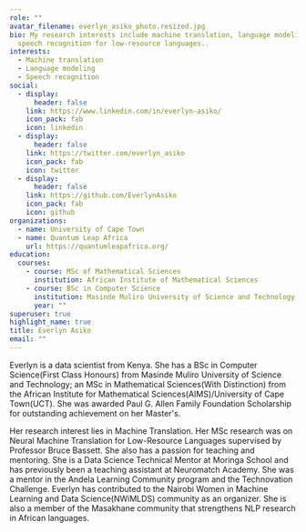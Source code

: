 ```yaml
---
role: ""
avatar_filename: everlyn_asiko_photo.resized.jpg
bio: My research interests include machine translation, language modeling and
  speech recognition for low-resource languages..
interests:
  - Machine translation
  - Language modeling
  - Speech recognition
social:
  - display:
      header: false
    link: https://www.linkedin.com/in/everlyn-asiko/
    icon_pack: fab
    icon: linkedin
  - display:
      header: false
    link: https://twitter.com/everlyn_asiko
    icon_pack: fab
    icon: twitter
  - display:
      header: false
    link: https://github.com/EverlynAsiko
    icon_pack: fab
    icon: github
organizations:
  - name: University of Cape Town
  - name: Quantum Leap Africa
    url: https://quantumleapafrica.org/
education:
  courses:
    - course: MSc of Mathematical Sciences
      institution: African Institute of Mathematical Sciences
    - course: BSc in Computer Science
      institution: Masinde Muliro University of Science and Technology
      year: ""
superuser: true
highlight_name: true
title: Everlyn Asiko
email: ""
---
```

Everlyn is a data scientist from Kenya. She has a BSc in Computer Science(First Class Honours) from Masinde Muliro University of Science and Technology; an MSc in Mathematical Sciences(With Distinction) from the African Institute for Mathematical Sciences(AIMS)/University of Cape Town(UCT). She was awarded Paul G. Allen Family Foundation Scholarship for outstanding achievement on her Master's.

Her research interest lies in Machine Translation. Her MSc research was on Neural Machine Translation for Low-Resource Languages supervised by Professor Bruce Bassett. She also has a passion for teaching and mentoring. She is a Data Science Technical Mentor at Moringa School and has previously been a teaching assistant at Neuromatch Academy. She was a mentor in the Andela Learning Community program and the Technovation Challenge. Everlyn has contributed to the Nairobi Women in Machine Learning and Data Science(NWiMLDS) community as an organizer. She is also a member of the Masakhane community that strengthens NLP research in African languages.
